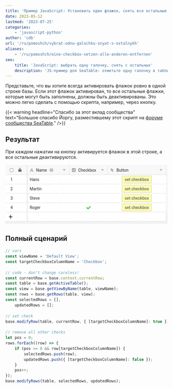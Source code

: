 ```yaml
---
title: 'Пример JavaScript: Установить один флажок, снять все остальные'
date: 2023-05-12
lastmod: '2023-07-25'
categories:
    - 'javascript-python'
author: 'cdb'
url: '/ru/pomoshch/vybrat-odnu-galochku-snyat-s-ostalnykh'
aliases:
    - '/ru/pomoshch/eine-checkbox-setzen-alle-anderen-entfernen'
seo:
    title: 'JavaScript: выбрать одну галочку, снять с остальных'
    description: 'JS-пример для SeaTable: отметьте одну галочку в таблице — остальные сбрасываются автоматически. Полный рабочий скрипт и инструкция.'
---
```


Представьте, что вы хотите всегда активировать флажок ровно в одной строке базы. Если этот флажок активирован, то все остальные флажки, которые могут быть заполнены, должны быть деактивированы. Это можно легко сделать с помощью скрипта, например, через кнопку.

{{< warning  headline="Спасибо за этот вклад сообщества"  text="Большое спасибо Йоргу, разместившему этот скрипт на [форуме сообщества SeaTable](https://forum.seatable.com/t/tutorial-default-column-with-simple-js-script/2266)." />}}

## Результат

При каждом нажатии на кнопку активируется флажок в этой строке, а все остальные деактивируются.

![Установка флажка с помощью JavaScript](images/seatable-javascript-set-checkbox.gif)

## Полный сценарий

```js
// vars
const viewName = 'Default View';
const targetCheckboxColumnName = 'Checkbox';

// code - don't change careless!
const currentRow = base.context.currentRow;
const table = base.getActiveTable();
const view = base.getViewByName(table, viewName);
const rows = base.getRows(table, view);
const selectedRows = [],
    updatedRows = [];

// set check
base.modifyRow(table, currentRow, { [targetCheckboxColumnName]: true });

// remove all other checks
let pos = 0;
rows.forEach((row) => {
    if (pos >= 0 && row[targetCheckboxColumnName]) {
        selectedRows.push(row);
        updatedRows.push({ [targetCheckboxColumnName]: false });
    }
    pos++;
});
base.modifyRows(table, selectedRows, updatedRows);
```
